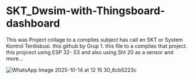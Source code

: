 # SKT_Dwsim-with-Thingsboard-dashboard
This was Project collage to a complies subject has call en SKT or System Kontrol Terdisbusi. this github by Grup 1. this file to a complies that project. this projcect using ESP 32- S3 and also using Sht 20 as a sensor and more...

![WhatsApp Image 2025-10-14 at 12 15 30_6cb5223c](https://github.com/user-attachments/assets/fbc3c2df-36ef-43f1-8f94-a93abc230b6b)
